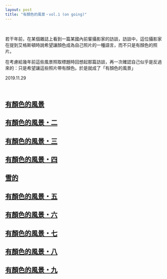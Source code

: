 ```yaml
---
layout: post
title: "有顏色的風景・vol.1 (on going)"
---
```


  
&nbsp;
&nbsp;

若干年前，在某個雜誌上看到一篇某國內前輩攝影家的訪談，訪談中，這位攝影家在提到艾格斯頓時說希望讓顏色成為自己照片的一種語言，而不只是有顏色的照片。

在考慮給幾年前這些風景照取標題時回想起那篇訪談，再一次確認自己似乎是反過來的：只是希望讓這些照片帶有顏色。於是就成了「有顏色的風景」

2019.11.29
  
&nbsp;
&nbsp;
&nbsp;



## [有顏色的風景](https://cxcxcx.cx/works/0003.html)

## [有顏色的風景・二](https://cxcxcx.cx/works/0005.html)

## [有顏色的風景・三](https://cxcxcx.cx/works/0007.html)

## [有顏色的風景・四](https://cxcxcx.cx/works/0009.html)

## [雪的](https://cxcxcx.cx/works/0011.html)

## [有顏色的風景・五](https://cxcxcx.cx/works/0013.html)

## [有顏色的風景・六](https://cxcxcx.cx/works/0015.html)

## [有顏色的風景・七](https://cxcxcx.cx/works/0017.html)

## [有顏色的風景・八](https://cxcxcx.cx/works/0019.html)

## [有顏色的風景・九](https://cxcxcx.cx/works/0021.html)
